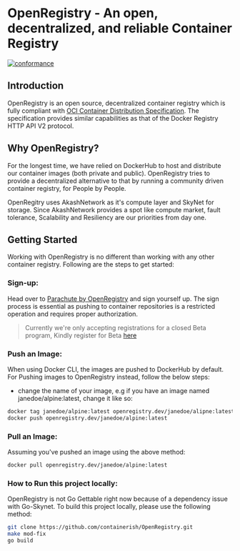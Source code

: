 # OpenRegistry - An open, decentralized, and reliable Container Registry

[![conformance](https://github.com/containerish/OpenRegistry/actions/workflows/go.yml/badge.svg)](https://github.com/containerish/OpenRegistry/actions/workflows/go.yml)

## Introduction
OpenRegistry is an open source, decentralized container registry which is fully compliant with [OCI Container Distribution Specification](https://github.com/opencontainers/distribution-spec/blob/main/spec.md).
The specification provides similar capabilities as that of the Docker Registry HTTP API V2 protocol.

## Why OpenRegistry?
For the longest time, we have relied on DockerHub to host and distribute our container images (both private and public). OpenRegistry tries to provide a decentralized alternative to that by running a community driven container registry, for People by People.

OpenRegitry uses AkashNetwork as it's compute layer and SkyNet for storage. Since AkashNetwork provides a spot like compute market, fault tolerance, Scalability and Resiliency are our priorities from day one.
	
## Getting Started
Working with OpenRegistry is no different than working with any other container registry. Following are the steps to get started:

### Sign-up: 
Head over to [Parachute by OpenRegistry](https://parachute.openregistry.dev) and sign yourself up. The sign process is essential as pushing to container repositories is a restricted operation and requires proper authorization.
> Currently we're only accepting registrations for a closed Beta program, Kindly register for Beta [here](https://parachute.openregistry.dev)

### Push an Image:
When using Docker CLI, the images are pushed to DockerHub by default. For Pushing images to OpenRegistry instead, follow the below steps:
* change the name of your image, e.g if you have an image named janedoe/alpine:latest, change it like so:
```bash
docker tag janedoe/alpine:latest openregistry.dev/janedoe/alipne:latest
docker push openregistry.dev/janedoe/alpine:latest
```

### Pull an Image:
Assuming you've pushed an image using the above method:
```bash
docker pull openregistry.dev/janedoe/alpine:latest
```

### How to Run this project locally:
OpenRegistry is not Go Gettable right now because of a dependency issue with Go-Skynet. To build this project locally, please use the following method:
```bash
git clone https://github.com/containerish/OpenRegistry.git
make mod-fix
go build

